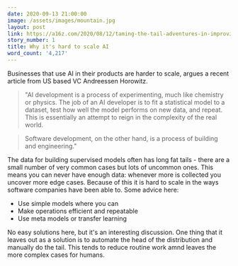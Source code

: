```yaml
---
date: 2020-09-13 21:00:00
image: /assets/images/mountain.jpg
layout: post
link: https://a16z.com/2020/08/12/taming-the-tail-adventures-in-improving-ai-economics/
story_number: 1
title: Why it's hard to scale AI
word_count: '4,217'
---
```


Businesses that use AI in their products are harder to scale, argues a recent article from US based VC Andreessen Horowitz.

> "AI development is a process of experimenting, much like chemistry or physics. The job of an AI developer is to fit a statistical model to a dataset, test how well the model performs on new data, and repeat. This is essentially an attempt to reign in the complexity of the real world.

> Software development, on the other hand, is a process of building and engineering."

The data for building supervised models often has long fat tails -  there are a small number of very common cases but lots of uncommon ones. This means you can never have enough data: whenever more is collected you uncover more edge cases. Because of this it is hard to scale in the ways software companies have been able to. Some advice here:

- Use simple models where you can
- Make operations efficient and repeatable
- Use meta models or transfer learning

No easy solutions here, but it's an interesting discussion. One thing that it leaves out as a solution is to automate the head of the distribution and manually do the tail. This tends to reduce routine work amnd leaves the more complex cases for humans.